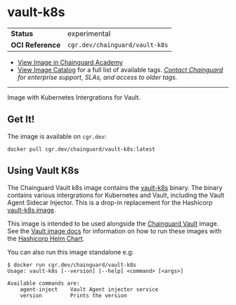 <!--monopod:start-->
# vault-k8s
| | |
| - | - |
| **Status** | experimental |
| **OCI Reference** | `cgr.dev/chainguard/vault-k8s` |


* [View Image in Chainguard Academy](https://edu.chainguard.dev/chainguard/chainguard-images/reference/vault-k8s/overview/)
* [View Image Catalog](https://console.enforce.dev/images/catalog) for a full list of available tags.
*[Contact Chainguard](https://www.chainguard.dev/chainguard-images) for enterprise support, SLAs, and access to older tags.*

---
<!--monopod:end-->

Image with Kubernetes Intergrations for Vault.

## Get It!

The image is available on `cgr.dev`:

```
docker pull cgr.dev/chainguard/vault-k8s:latest
```

## Using Vault K8s

The Chainguard Vault k8s image contains the [vault-k8s](https://github.com/hashicorp/vault-k8s) binary. The binary contains various
intergrations for Kubernetes and Vault, including the Vault Agent Sidecar Injector.
This is a drop-in replacement for the Hashicorp [vault-k8s image](https://hub.docker.com/r/hashicorp/vault-k8s). 

This image is intended to be used alongside the [Chainguard
Vault](https://github.com/chainguard-images/images/tree/main/images/vault) image. See the [Vault
image docs](https://github.com/chainguard-images/images/tree/main/images/vault#helm-chart-usage) for
information on how to run these images with the [Hashicorp Helm Chart](https://github.com/hashicorp/vault-helm).

You can also run this image standalone e.g:

```shell
$ docker run cgr.dev/chainguard/vault-k8s
Usage: vault-k8s [--version] [--help] <command> [<args>]

Available commands are:
    agent-inject    Vault Agent injector service
    version         Prints the version
```
